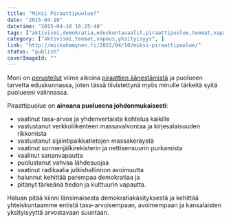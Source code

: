 ```yaml
---
title: "Miksi Piraattipuolue?"
date: "2015-04-10"
datetime: "2015-04-10 16:25:48"
tags: ["aktivismi,demokratia,eduskuntavaalit,piraattipuolue,teemat,vapaus,yksityisyys", ]
category: ["aktivismi,teemat,vapaus,yksityisyys", ]
link: "http://miikahamynen.fi/2015/04/10/miksi-piraattipuolue/"
status: "publish"
coverImageId: ""
---
```


Moni on [perustellut](http://tiedemies.blogspot.fi/2015/04/vaalit-2015.html) viime aikoina [piraattien äänestämistä](http://tiialfqvist.puheenvuoro.uusisuomi.fi/192302-miksi-aanestaisin-piraattia) ja puolueen tarvetta eduskunnassa, joten tässä tiivistettynä myös minulle tärkeitä syitä puolueeni valinnassa.

Piraattipuolue on **ainoana puolueena johdonmukaisesti**:

- vaatinut tasa-arvoa ja yhdenvertaista kohtelua kaikille
- vastustanut verkkoliikenteen massavalvontaa ja kirjesalaisuuden rikkomista
- vastustanut sijaintipaikkatietojen massakeräystä
- vaatinut sormenjälkirekisterin ja nettisensuurin purkamista
- vaalinut sananvapautta
- puolustanut vahvaa lähdesuojaa
- vaatinut radikaalia julkishallinnon avoimuutta
- halunnut kehittää parempaa demokratiaa ja
- pitänyt tärkeänä tiedon ja kulttuurin vapautta.

Haluan pitää kiinni länsimaisesta demokratiakäsityksestä ja kehittää yhteiskuntaamme entistä tasa-arvoisempaan, avoimempaan ja kansalaisten yksityisyyttä arvostavaan suuntaan.
